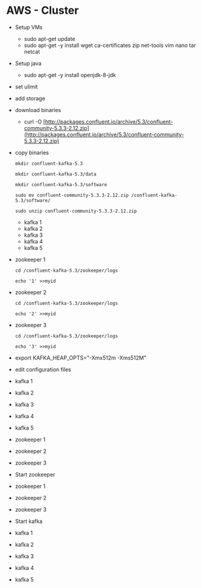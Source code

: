 # AWS - Cluster

* Setup VMs
  * sudo apt-get update
  * sudo apt-get -y install wget ca-certificates zip net-tools vim nano tar netcat
* Setup java
  * sudo apt-get -y install openjdk-8-jdk
* set ulimit
* add storage
* download binaries
  * curl -O [http://packages.confluent.io/archive/5.3/confluent-community-5.3.3-2.12.zip](http://packages.confluent.io/archive/5.3/confluent-community-5.3.3-2.12.zip)
* copy binaries

  `mkdir confluent-kafka-5.3`

  `mkdir confluent-kafka-5.3/data`

  `mkdir confluent-kafka-5.3/software`

  `sudo mv confluent-community-5.3.3-2.12.zip /confluent-kafka-5.3/software/`

  `sudo unzip confluent-community-5.3.3-2.12.zip`

  * kafka 1
  * kafka 2
  * kafka 3
  * kafka 4
  * kafka 5

* zookeeper 1

  `cd /confluent-kafka-5.3/zookeeper/logs`

  `echo '1' >>myid`

* zookeeper 2

  `cd /confluent-kafka-5.3/zookeeper/logs`

  `echo '2' >>myid`

* zookeeper 3

  `cd /confluent-kafka-5.3/zookeeper/logs`

  `echo '3' >>myid`

* export KAFKA\_HEAP\_OPTS="-Xmx512m -Xms512M"
* edit configuration files
* kafka 1
* kafka 2
* kafka 3
* kafka 4
* kafka 5
* zookeeper 1
* zookeeper 2
* zookeeper 3



* Start zookeeper
* zookeeper 1
* zookeeper 2
* zookeeper 3



* Start kafka
* kafka 1
* kafka 2
* kafka 3
* kafka 4
* kafka 5

